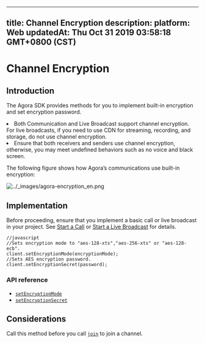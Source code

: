 
---
title: Channel Encryption
description: 
platform: Web
updatedAt: Thu Oct 31 2019 03:58:18 GMT+0800 (CST)
---
# Channel Encryption
## Introduction
The Agora SDK provides methods for you to implement built-in encryption and set encryption password.

<div class="alert note"><li>Both Communication and Live Broadcast support channel encryption. For live broadcasts, if you need to use CDN for streaming, recording, and storage, do not use channel encryption.<br><li>Ensure that both receivers and senders use channel encryption, otherwise, you may meet undefined behaviors such as no voice and black screen.</br></div>

The following figure shows how Agora’s communications use built-in encryption:

<img alt="../_images/agora-encryption_en.png" src="https://web-cdn.agora.io/docs-files/en/agora-encryption_en.png" />

## Implementation

Before proceeding, ensure that you implement a basic call or live broadcast in your project. See [Start a Call](../../en/Voice/start_call_web.md) or [Start a Live Broadcast](../../en/Voice/start_live_web.md) for details.

```
//javascript
//Sets encryption mode to "aes-128-xts","aes-256-xts" or "aes-128-ecb".
client.setEncryptionMode(encryptionMode);
//Sets AES encryption password.
client.setEncryptionSecret(password);
```

### API reference

- [`setEncryptionMode`](https://docs.agora.io/en/Voice/API%20Reference/web/interfaces/agorartc.client.html#setencryptionmode)
- [`setEncryptionSecret`](https://docs.agora.io/en/Voice/API%20Reference/web/interfaces/agorartc.client.html#setencryptionsecret)


## Considerations

Call this method before you call [`join`](https://docs.agora.io/en/Voice/API%20Reference/web/interfaces/agorartc.client.html#join) to join a channel.

